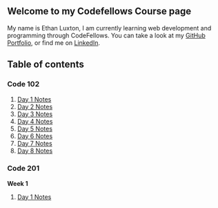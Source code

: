 ## Welcome to my Codefellows Course page

My name is Ethan Luxton, I am currently learning web development and programming through CodeFellows. You can take a look at my [GitHub Portfolio](https://github.com/ethan-luxton), or find me on [LinkedIn](https://www.linkedin.com/in/ethan-luxton/).

## Table of contents

### Code 102

1. [Day 1 Notes](102-day1.md)
2. [Day 2 Notes](102-day2.md)
3. [Day 3 Notes](102-day3.md)
4. [Day 4 Notes](102-day4.md)
5. [Day 5 Notes](102-day5.md)
6. [Day 6 Notes](102-day6.md)
7. [Day 7 Notes](102-day7.md)
8. [Day 8 Notes](102-day8.md)

### Code 201

**Week 1**

1. [Day 1 Notes](201-day1.md)




